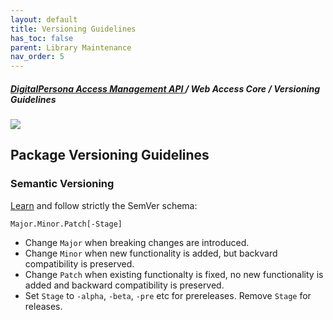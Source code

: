 ```yaml
---
layout: default
title: Versioning Guidelines
has_toc: false
parent: Library Maintenance
nav_order: 5  
---
```

##### [DigitalPersona Access Management API ](https://hidglobal.github.io/digitalpersona-access-management-api/)/ Web Access Core /  Versioning Guidelines 
![](../assets/HID-DPAM-Core.png)  

## Package Versioning Guidelines

### Semantic Versioning

[Learn](https://semver.org/spec/v2.0.0.html) and follow strictly the SemVer schema:

    Major.Minor.Patch[-Stage]

* Change `Major` when breaking changes are introduced.
* Change `Minor` when new functionality is added, but backvard compatibility is preserved.
* Change `Patch` when existing functionalty is fixed, no new functionality is added 
  and backward compatibility is preserved.
* Set `Stage` to `-alpha`, `-beta`, `-pre` etc for prereleases. Remove `Stage` for releases.
